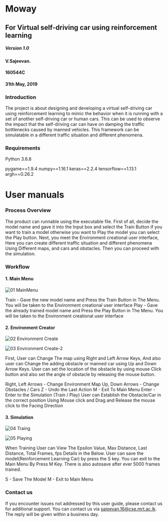 # Moway

## For Virtual self-driving car using reinforcement learning

##### Version 1.0

#### V.Sajeevan.

#### 160544C

#### 31th May, 2019


### Introduction

The project is about designing and developing a virtual self-driving car using
reinforcement learning to mimic the behavior when it is running with a set of another
self-driving car or human cars. This can be used to observe the impact that the
self-driving car can have on damping the traffic bottlenecks caused by manned vehicles.
This framework can be simulatable in a different traffic situation and different
phenomena.

### Requirements

Python 3.6.8

pygame==1.9.4
numpy==1.16.1
keras==2.2.4
tensorflow==1.13.1
argh==0.26.2

# User manuals

### Process Overview

The product can runnable using the executable file. First of all, decide the model name
and gave it into the Input box and select the Train Button if you want to train a model
otherwise you want to Play the model you can select the Play button. Next, you meet the
Environment creational user interface, Here you can create different traffic situation and
different phenomena Using Different maps, and cars and obstacles. Then you can
proceed with the simulation.

### Workflow

#### 1. Main Menu

![01  MainMenu](https://user-images.githubusercontent.com/37554141/58656630-4d50e600-833a-11e9-9918-c3c17e4c6177.png)

Train - Gave the new model name and Press the Train Button in The Menu. You
will be taken to the Environment creational user interface
Play - Gave the already trained model name and Press the Play Button in The
Menu. You will be taken to the Environment creational user interface

#### 2. Environment Creator

![02  Environment Create](https://user-images.githubusercontent.com/37554141/58656664-593ca800-833a-11e9-900a-b7af21bbb2d2.png)


![03  Environment Create-2](https://user-images.githubusercontent.com/37554141/58656672-5b9f0200-833a-11e9-9986-f50c40f0aef4.png)

First, User can Change The map using Right and Left Arrow Keys, And also user
can Change the adding obstacle or manned car using Up and Down Arrow Keys.
User can set the location of the obstacle by using mouse Click button and also set
the angle of obstacle by releasing the mouse button.

Right, Left Arrows     -     Change Environment Map
Up, Down Arrows     -     Change Obstacles / Cars
Z     -     Undo the Last Action
M     -     Exit To Main Menu
Enter     -     Enter to the Simulation (Train / Play)
User can Establish the Obstacle/Car in the correct position Using Mouse click
and Drag and Release the mouse click to the Facing Direction

#### 3. Simulation

![04  Traing](https://user-images.githubusercontent.com/37554141/58656683-5e99f280-833a-11e9-83c9-9ea54548acb8.png)


![05  Playing](https://user-images.githubusercontent.com/37554141/58656689-6194e300-833a-11e9-8ffa-163e52615e6a.png)


When Training User can View The Epsilon Value, Max Distance, Last Distance,
Total Frames, fps Details in the Below. User can save the model(Reinforcement
Learning Car) by press the S key. You can exit to the Main Menu By Press M Key.
There is also autosave after ever 5000 frames trained.

S     -     Save The Model
M     -     Exit to Main Menu

### Contact us

If you encounter issues not addressed by this user guide, please contact us for additional
support. You can contact us via ​sajeevan.16@cse.mrt.ac.lk​. The reply will be given within a
business day.

